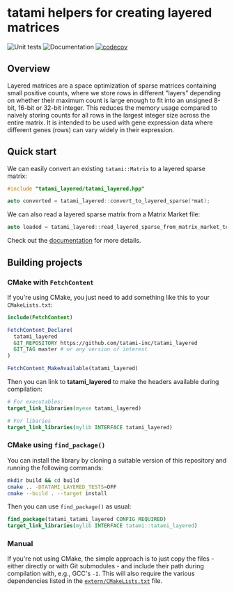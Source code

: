 # tatami helpers for creating layered matrices

![Unit tests](https://github.com/tatami-inc/tatami_layered/actions/workflows/run-tests.yaml/badge.svg)
![Documentation](https://github.com/tatami-inc/tatami_layered/actions/workflows/doxygenate.yaml/badge.svg)
[![codecov](https://codecov.io/gh/tatami-inc/tatami_layered/graph/badge.svg?token=I5w28POARD)](https://codecov.io/gh/tatami-inc/tatami_layered)

## Overview

Layered matrices are a space optimization of sparse matrices containing small positive counts,
where we store rows in different "layers" depending on whether their maximum count is large enough to fit into an unsigned 8-bit, 16-bit or 32-bit integer.
This reduces the memory usage compared to naively storing counts for all rows in the largest integer size across the entire matrix.
It is intended to be used with gene expression data where different genes (rows) can vary widely in their expression.

## Quick start

We can easily convert an existing `tatami::Matrix` to a layered sparse matrix:

```cpp
#include "tatami_layered/tatami_layered.hpp"

auto converted = tatami_layered::convert_to_layered_sparse(*mat);
```

We can also read a layered sparse matrix from a Matrix Market file:

```cpp
auto loaded = tatami_layered::read_layered_sparse_from_matrix_market_text_file(path.c_str());
```

Check out the [documentation](https://tatami-inc.github.io/tatami_layered) for more details.

## Building projects

### CMake with `FetchContent`

If you're using CMake, you just need to add something like this to your `CMakeLists.txt`:

```cmake
include(FetchContent)

FetchContent_Declare(
  tatami_layered
  GIT_REPOSITORY https://github.com/tatami-inc/tatami_layered
  GIT_TAG master # or any version of interest 
)

FetchContent_MakeAvailable(tatami_layered)
```

Then you can link to **tatami_layered** to make the headers available during compilation:

```cmake
# For executables:
target_link_libraries(myexe tatami_layered)

# For libaries
target_link_libraries(mylib INTERFACE tatami_layered)
```

### CMake using `find_package()`

You can install the library by cloning a suitable version of this repository and running the following commands:

```sh
mkdir build && cd build
cmake .. -DTATAMI_LAYERED_TESTS=OFF
cmake --build . --target install
```

Then you can use `find_package()` as usual:

```cmake
find_package(tatami_tatami_layered CONFIG REQUIRED)
target_link_libraries(mylib INTERFACE tatami::tatami_layered)
```

### Manual

If you're not using CMake, the simple approach is to just copy the files - either directly or with Git submodules - and include their path during compilation with, e.g., GCC's `-I`.
This will also require the various dependencies listed in the [`extern/CMakeLists.txt`](extern/CMakeLists.txt) file.
